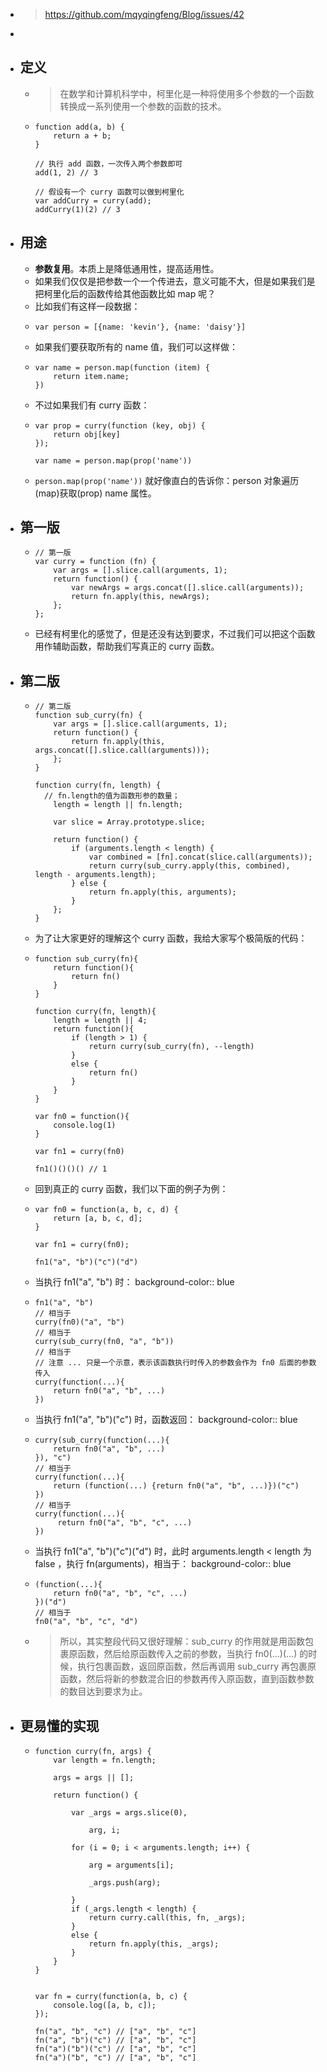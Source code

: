 - > https://github.com/mqyqingfeng/Blog/issues/42
-
- ## 定义
	- > 在数学和计算机科学中，柯里化是一种将使用多个参数的一个函数转换成一系列使用一个参数的函数的技术。
	- ```
	  function add(a, b) {
	      return a + b;
	  }
	  
	  // 执行 add 函数，一次传入两个参数即可
	  add(1, 2) // 3
	  
	  // 假设有一个 curry 函数可以做到柯里化
	  var addCurry = curry(add);
	  addCurry(1)(2) // 3
	  ```
- ## 用途
	- **参数复用**。本质上是降低通用性，提高适用性。
	- 如果我们仅仅是把参数一个一个传进去，意义可能不大，但是如果我们是把柯里化后的函数传给其他函数比如 map 呢？
	- 比如我们有这样一段数据：
	- ```
	  var person = [{name: 'kevin'}, {name: 'daisy'}]
	  ```
	- 如果我们要获取所有的 name 值，我们可以这样做：
	- ```
	  var name = person.map(function (item) {
	      return item.name;
	  })
	  ```
	- 不过如果我们有 curry 函数：
	- ```
	  var prop = curry(function (key, obj) {
	      return obj[key]
	  });
	  
	  var name = person.map(prop('name'))
	  ```
	- `person.map(prop('name'))` 就好像直白的告诉你：person 对象遍历(map)获取(prop) name 属性。
- ## 第一版
	- ```
	  // 第一版
	  var curry = function (fn) {
	      var args = [].slice.call(arguments, 1);
	      return function() {
	          var newArgs = args.concat([].slice.call(arguments));
	          return fn.apply(this, newArgs);
	      };
	  };
	  ```
	- 已经有柯里化的感觉了，但是还没有达到要求，不过我们可以把这个函数用作辅助函数，帮助我们写真正的 curry 函数。
- ## 第二版
	- ```
	  // 第二版
	  function sub_curry(fn) {
	      var args = [].slice.call(arguments, 1);
	      return function() {
	          return fn.apply(this, args.concat([].slice.call(arguments)));
	      };
	  }
	  
	  function curry(fn, length) {
	  	// fn.length的值为函数形参的数量；
	      length = length || fn.length;
	  
	      var slice = Array.prototype.slice;
	  
	      return function() {
	          if (arguments.length < length) {
	              var combined = [fn].concat(slice.call(arguments));
	              return curry(sub_curry.apply(this, combined), length - arguments.length);
	          } else {
	              return fn.apply(this, arguments);
	          }
	      };
	  }
	  ```
	- 为了让大家更好的理解这个 curry 函数，我给大家写个极简版的代码：
	- ```
	  function sub_curry(fn){
	      return function(){
	          return fn()
	      }
	  }
	  
	  function curry(fn, length){
	      length = length || 4;
	      return function(){
	          if (length > 1) {
	              return curry(sub_curry(fn), --length)
	          }
	          else {
	              return fn()
	          }
	      }
	  }
	  
	  var fn0 = function(){
	      console.log(1)
	  }
	  
	  var fn1 = curry(fn0)
	  
	  fn1()()()() // 1
	  ```
	- 回到真正的 curry 函数，我们以下面的例子为例：
	- ```
	  var fn0 = function(a, b, c, d) {
	      return [a, b, c, d];
	  }
	  
	  var fn1 = curry(fn0);
	  
	  fn1("a", "b")("c")("d")
	  ```
	- 当执行 fn1("a", "b") 时：
	  background-color:: blue
	- ```
	  fn1("a", "b")
	  // 相当于
	  curry(fn0)("a", "b")
	  // 相当于
	  curry(sub_curry(fn0, "a", "b"))
	  // 相当于
	  // 注意 ... 只是一个示意，表示该函数执行时传入的参数会作为 fn0 后面的参数传入
	  curry(function(...){
	      return fn0("a", "b", ...)
	  })
	  ```
	- 当执行 fn1("a", "b")("c") 时，函数返回：
	  background-color:: blue
	- ```
	  curry(sub_curry(function(...){
	      return fn0("a", "b", ...)
	  }), "c")
	  // 相当于
	  curry(function(...){
	      return (function(...) {return fn0("a", "b", ...)})("c")
	  })
	  // 相当于
	  curry(function(...){
	       return fn0("a", "b", "c", ...)
	  })
	  ```
	- 当执行 fn1("a", "b")("c")("d") 时，此时 arguments.length < length 为 false ，执行 fn(arguments)，相当于：
	  background-color:: blue
	- ```
	  (function(...){
	      return fn0("a", "b", "c", ...)
	  })("d")
	  // 相当于
	  fn0("a", "b", "c", "d")
	  ```
	- > 所以，其实整段代码又很好理解：sub_curry 的作用就是用函数包裹原函数，然后给原函数传入之前的参数，当执行 fn0(...)(...) 的时候，执行包裹函数，返回原函数，然后再调用 sub_curry 再包裹原函数，然后将新的参数混合旧的参数再传入原函数，直到函数参数的数目达到要求为止。
- ## 更易懂的实现
	- ```
	  function curry(fn, args) {
	      var length = fn.length;
	  
	      args = args || [];
	  
	      return function() {
	  
	          var _args = args.slice(0),
	  
	              arg, i;
	  
	          for (i = 0; i < arguments.length; i++) {
	  
	              arg = arguments[i];
	  
	              _args.push(arg);
	  
	          }
	          if (_args.length < length) {
	              return curry.call(this, fn, _args);
	          }
	          else {
	              return fn.apply(this, _args);
	          }
	      }
	  }
	  
	  
	  var fn = curry(function(a, b, c) {
	      console.log([a, b, c]);
	  });
	  
	  fn("a", "b", "c") // ["a", "b", "c"]
	  fn("a", "b")("c") // ["a", "b", "c"]
	  fn("a")("b")("c") // ["a", "b", "c"]
	  fn("a")("b", "c") // ["a", "b", "c"]
	  ```